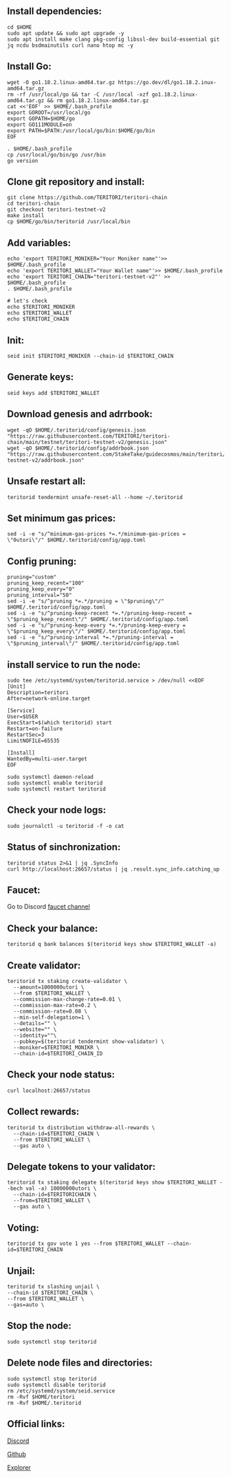 ## Install dependencies:
```
cd $HOME
sudo apt update && sudo apt upgrade -y
sudo apt install make clang pkg-config libssl-dev build-essential git jq ncdu bsdmainutils curl nano htop mc -y
```

## Install Go:
```
wget -O go1.18.2.linux-amd64.tar.gz https://go.dev/dl/go1.18.2.inux-amd64.tar.gz
rm -rf /usr/local/go && tar -C /usr/local -xzf go1.18.2.linux-amd64.tar.gz && rm go1.18.2.linux-amd64.tar.gz
cat <<'EOF' >> $HOME/.bash_profile
export GOROOT=/usr/local/go
export GOPATH=$HOME/go
export GO111MODULE=on
export PATH=$PATH:/usr/local/go/bin:$HOME/go/bin
EOF

. $HOME/.bash_profile
cp /usr/local/go/bin/go /usr/bin
go version
```

## Clone git repository and install:
```
git clone https://github.com/TERITORI/teritori-chain
cd teritori-chain
git checkout teritori-testnet-v2
make install
cp $HOME/go/bin/teritorid /usr/local/bin
```

## Add variables:
```
echo 'export TERITORI_MONIKER="Your Moniker name"'>> $HOME/.bash_profile
echo 'export TERITORI_WALLET="Your Wallet name"'>> $HOME/.bash_profile
echo 'export TERITORI_CHAIN="teritori-testnet-v2"' >> $HOME/.bash_profile
. $HOME/.bash_profile

# let's check
echo $TERITORI_MONIKER
echo $TERITORI_WALLET
echo $TERITORI_CHAIN
```

## Init:
```
seid init $TERITORI_MONIKER --chain-id $TERITORI_CHAIN
```
## Generate keys:
```
seid keys add $TERITORI_WALLET
```

## Download genesis and adrrbook:
```
wget -qO $HOME/.teritorid/config/genesis.json "https://raw.githubusercontent.com/TERITORI/teritori-chain/main/testnet/teritori-testnet-v2/genesis.json"
wget -qO $HOME/.teritorid/config/addrbook.json "https://raw.githubusercontent.com/StakeTake/guidecosmos/main/teritori/teritori-testnet-v2/addrbook.json"
```

## Unsafe restart all:
```
teritorid tendermint unsafe-reset-all --home ~/.teritorid
```

## Set minimum gas prices:
```
sed -i -e "s/^minimum-gas-prices *=.*/minimum-gas-prices = \"0utori\"/" $HOME/.teritorid/config/app.toml
```
## Config pruning:
```
pruning="custom"
pruning_keep_recent="100"
pruning_keep_every="0"
pruning_interval="50"
sed -i -e "s/^pruning *=.*/pruning = \"$pruning\"/" $HOME/.teritorid/config/app.toml
sed -i -e "s/^pruning-keep-recent *=.*/pruning-keep-recent = \"$pruning_keep_recent\"/" $HOME/.teritorid/config/app.toml
sed -i -e "s/^pruning-keep-every *=.*/pruning-keep-every = \"$pruning_keep_every\"/" $HOME/.teritorid/config/app.toml
sed -i -e "s/^pruning-interval *=.*/pruning-interval = \"$pruning_interval\"/" $HOME/.teritorid/config/app.toml
```
## install service to run the node:
```
sudo tee /etc/systemd/system/teritorid.service > /dev/null <<EOF
[Unit]
Description=teritori
After=network-online.target

[Service]
User=$USER
ExecStart=$(which teritorid) start
Restart=on-failure
RestartSec=3
LimitNOFILE=65535

[Install]
WantedBy=multi-user.target
EOF

sudo systemctl daemon-reload
sudo systemctl enable teritorid
sudo systemctl restart teritorid
```
## Check your node logs:
```
sudo journalctl -u teritorid -f -o cat
```
## Status of sinchronization:
```
teritorid status 2>&1 | jq .SyncInfo
curl http://localhost:26657/status | jq .result.sync_info.catching_up
```
## Faucet:
Go to Discord [faucet channel](https://discord.com/channels/972545424357474334/991387449295122492)

## Сheck your balance:
```
teritorid q bank balances $(teritorid keys show $TERITORI_WALLET -a)
```
## Create validator:
```
teritorid tx staking create-validator \
  --amount=1000000utori \
  --from $TERITORI_WALLET \
  --commission-max-change-rate=0.01 \
  --commission-max-rate=0.2 \
  --commission-rate=0.08 \
  --min-self-delegation=1 \
  --details="" \
  --website="" \
  --identity=""\
  --pubkey=$(teritorid tendermint show-validator) \
  --moniker=$TERITORI_MONIKR \
  --chain-id=$TERITORI_CHAIN_ID
```
## Check your node status:
```
curl localhost:26657/status
```
## Collect rewards:
```
teritorid tx distribution withdraw-all-rewards \
  --chain-id=$TERITORI_CHAIN \
  --from $TERITORI_WALLET \
  --gas auto \
```

## Delegate tokens to your validator:
```
teritorid tx staking delegate $(teritorid keys show $TERITORI_WALLET --bech val -a) 10000000utori \
  --chain-id=$TERITORICHAIN \
  --from=$TERITORI_WALLET \
  --gas auto \
```
## Voting:
```
teritorid tx gov vote 1 yes --from $TERITORI_WALLET --chain-id=$TERITORI_CHAIN
```

## Unjail:
```
teritorid tx slashing unjail \
--chain-id $TERITORI_CHAIN \ 
--from $TERITORI_WALLET \ 
--gas=auto \ 
```

## Stop the node:
```
sudo systemctl stop teritorid
```
## Delete node files and directories:
```
sudo systemctl stop teritorid
sudo systemctl disable teritorid
rm /etc/systemd/system/seid.service
rm -Rvf $HOME/teritori
rm -Rvf $HOME/.teritorid
```

## Official links:

[Discord](https://discord.gg/QCMR9WQ7)

[Github](https://github.com/TERITORI/teritori-chain/tree/main/testnet/teritori-testnet-v2)

[Explorer](https://teritori.explorers.guru/validators)
